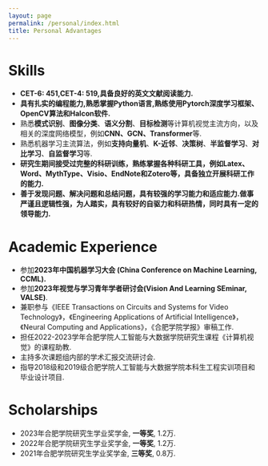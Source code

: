 ```yaml
---
layout: page
permalink: /personal/index.html
title: Personal Advantages
---
```


# Skills

- **CET-6: 451,CET-4: 519,具备良好的英文文献阅读能力.**
- **具有扎实的编程能力,熟悉掌握Python语言,熟练使用Pytorch深度学习框架、OpenCV算法和Halcon软件.**
- 熟悉**模式识别**、**图像分类**、**语义分割**、**目标检测**等计算机视觉主流方向，以及相关的深度网络模型，例如**CNN、GCN、Transformer**等.
- 熟悉机器学习主流算法，例如**支持向量机**、**K-近邻**、**决策树**、**半监督学习**、**对比学习**、**自监督学习**等.
- **研究生期间接受过完整的科研训练，熟练掌握各种科研工具，例如Latex、Word、MythType、Visio、EndNote和Zotero等，具备独立开展科研工作的能力.**
- **善于发现问题、解决问题和总结问题，具有较强的学习能力和适应能力.做事严谨且逻辑性强，为人踏实，具有较好的自驱力和科研热情，同时具有一定的领导能力.**

# Academic Experience

- 参加**2023年中国机器学习大会 (China Conference on Machine Learning, CCML).**
- 参加**2023年视觉与学习青年学者研讨会(Vision And Learning SEminar, VALSE)**.
- 兼职参与《IEEE Transactions on Circuits and Systems for Video Technology》，《Engineering Applications of Artificial Intelligence》，《Neural Computing and Applications》，《合肥学院学报》审稿工作.
- 担任2022-2023学年合肥学院人工智能与大数据学院研究生课程《计算机视觉》的课程助教.
- 主持多次课题组内部的学术汇报交流研讨会.
- 指导2018级和2019级合肥学院人工智能与大数据学院本科生工程实训项目和毕业设计项目.

# Scholarships

- 2023年合肥学院研究生学业奖学金, **一等奖**, 1.2万.
- 2022年合肥学院研究生学业奖学金, **一等奖**, 1.2万.
- 2021年合肥学院研究生学业奖学金, **三等奖**, 0.8万.

